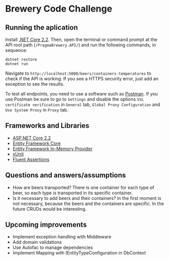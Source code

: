 # Brewery Code Challenge

## Running the aplication
Install [.NET Core 2.2](https://dotnet.microsoft.com/download/dotnet-core/2.2). Then, open the terminal or command prompt at the API root path (```/PragmaBrewery.API/```) and run the following commands, in sequence:
```
dotnet restore
dotnet run
```
Navigate to ```http://localhost:5000/beers/containers-temperatures``` to check if the API is working. If you see a HTTPS security error, just add an exception to see the results.

To test all endpoints, you need to use a software such as [Postman](https://www.getpostman.com/). If you use Postman be sure to go to ```Settings``` and disable the options ```SSL certificate verification``` in ```General``` tab, ```Global Proxy Configuration``` and ```Use System Proxy``` in ```Proxy``` tab.

## Frameworks and Libraries
- [ASP.NET Core 2.2](https://docs.microsoft.com/pt-br/aspnet/core/?view=aspnetcore-2.2)
- [Entity Framework Core](https://docs.microsoft.com/en-us/ef/core/) 
- [Entity Framework In-Memory Provider](https://docs.microsoft.com/en-us/ef/core/miscellaneous/testing/in-memory)
- [xUnit](https://xunit.net)
- [Fluent Assertions](https://fluentassertions.com/documentation)

## Questions and answers/assumptions
- How are beers transported?
  There is one container for each type of beer, so each type is transported in its specific container.
- Is it necessary to add beers and their containers?
  In the first moment is not necessary, because the beers and the containers are specific. In the future CRUDs would be interesting.

## Upcoming improvements
- Implement exception handling with Middleware
- Add domain validations
- Use Autofac to manage dependencies
- Implement Mapping with IEntityTypeConfiguration in DbContext
